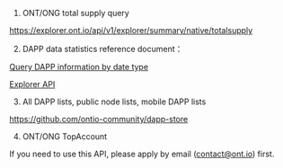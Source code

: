 

1. ONT/ONG total supply query

https://explorer.ont.io/api/v1/explorer/summary/native/totalsupply


2. DAPP data statistics reference document：

[Query DAPP information by date type](https://dev-docs.ont.io/#/docs-kr/explorer/statistics?id=%ED%83%80%EC%9E%85%EF%BC%9A-%EC%9D%BC-%ED%98%B9%EC%9D%80-%EC%A3%BC-%ED%98%B9%EC%9D%80-%EC%9B%94)

[Explorer API](https://dev-docs.ont.io/#/docs-kr/explorer/overview)

3. All DAPP lists, public node lists, mobile DAPP lists

https://github.com/ontio-community/dapp-store

4. ONT/ONG TopAccount

If you need to use this API, please apply by email (contact@ont.io) first.
